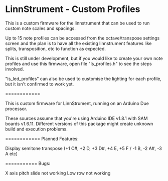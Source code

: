 LinnStrument - Custom Profiles
============
This is a custom firmware for the linnstrument that can be used to run custom note scales and spacings.

Up to 15 note profiles can be accessed from the octave/transpose settings screen and the plan is to have all the
existing linnstrument features like splits, transposition, etc to function as expected.

This is still under development, but if you would like to create your own note profiles and use this firmware,
open file "ls_profiles.h" to see the steps involved.

"ls_led_profiles" can also be used to customise the lighting for each profile, but it isn't confirmed to work
yet.

============

This is custom firmware for LinnStrument, running on an Arduino Due processor.

These sources assume that you're using Arduino IDE v1.8.1 with SAM boards v1.6.11.
Different versions of this package might create unknown build and execution problems.
 
 
============
Planned Features:
 
Display semitone transpose 
(+1 C#, +2 D, +3 D#, +4 E, +5 F / -1 B, -2 A#, -3 A etc)
 
 
 
===========
Bugs:
 
X axis pitch slide not working 
Low row not working

